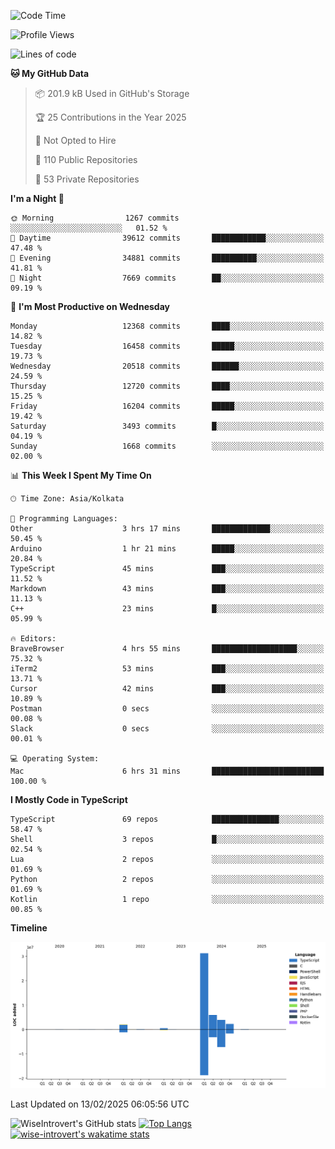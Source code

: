 <!--START_SECTION:waka-->
![Code Time](http://img.shields.io/badge/Code%20Time-2%2C202%20hrs%2049%20mins-blue)

![Profile Views](http://img.shields.io/badge/Profile%20Views-0-blue)

![Lines of code](https://img.shields.io/badge/From%20Hello%20World%20I%27ve%20Written-46.6%20million%20lines%20of%20code-blue)

**🐱 My GitHub Data** 

> 📦 201.9 kB Used in GitHub's Storage 
 > 
> 🏆 25 Contributions in the Year 2025
 > 
> 🚫 Not Opted to Hire
 > 
> 📜 110 Public Repositories 
 > 
> 🔑 53 Private Repositories 
 > 
**I'm a Night 🦉** 

```text
🌞 Morning                1267 commits        ░░░░░░░░░░░░░░░░░░░░░░░░░   01.52 % 
🌆 Daytime                39612 commits       ████████████░░░░░░░░░░░░░   47.48 % 
🌃 Evening                34881 commits       ██████████░░░░░░░░░░░░░░░   41.81 % 
🌙 Night                  7669 commits        ██░░░░░░░░░░░░░░░░░░░░░░░   09.19 % 
```
📅 **I'm Most Productive on Wednesday** 

```text
Monday                   12368 commits       ████░░░░░░░░░░░░░░░░░░░░░   14.82 % 
Tuesday                  16458 commits       █████░░░░░░░░░░░░░░░░░░░░   19.73 % 
Wednesday                20518 commits       ██████░░░░░░░░░░░░░░░░░░░   24.59 % 
Thursday                 12720 commits       ████░░░░░░░░░░░░░░░░░░░░░   15.25 % 
Friday                   16204 commits       █████░░░░░░░░░░░░░░░░░░░░   19.42 % 
Saturday                 3493 commits        █░░░░░░░░░░░░░░░░░░░░░░░░   04.19 % 
Sunday                   1668 commits        ░░░░░░░░░░░░░░░░░░░░░░░░░   02.00 % 
```


📊 **This Week I Spent My Time On** 

```text
🕑︎ Time Zone: Asia/Kolkata

💬 Programming Languages: 
Other                    3 hrs 17 mins       █████████████░░░░░░░░░░░░   50.45 % 
Arduino                  1 hr 21 mins        █████░░░░░░░░░░░░░░░░░░░░   20.84 % 
TypeScript               45 mins             ███░░░░░░░░░░░░░░░░░░░░░░   11.52 % 
Markdown                 43 mins             ███░░░░░░░░░░░░░░░░░░░░░░   11.13 % 
C++                      23 mins             █░░░░░░░░░░░░░░░░░░░░░░░░   05.99 % 

🔥 Editors: 
BraveBrowser             4 hrs 55 mins       ███████████████████░░░░░░   75.32 % 
iTerm2                   53 mins             ███░░░░░░░░░░░░░░░░░░░░░░   13.71 % 
Cursor                   42 mins             ███░░░░░░░░░░░░░░░░░░░░░░   10.89 % 
Postman                  0 secs              ░░░░░░░░░░░░░░░░░░░░░░░░░   00.08 % 
Slack                    0 secs              ░░░░░░░░░░░░░░░░░░░░░░░░░   00.01 % 

💻 Operating System: 
Mac                      6 hrs 31 mins       █████████████████████████   100.00 % 
```

**I Mostly Code in TypeScript** 

```text
TypeScript               69 repos            ███████████████░░░░░░░░░░   58.47 % 
Shell                    3 repos             █░░░░░░░░░░░░░░░░░░░░░░░░   02.54 % 
Lua                      2 repos             ░░░░░░░░░░░░░░░░░░░░░░░░░   01.69 % 
Python                   2 repos             ░░░░░░░░░░░░░░░░░░░░░░░░░   01.69 % 
Kotlin                   1 repo              ░░░░░░░░░░░░░░░░░░░░░░░░░   00.85 % 
```



**Timeline**

![Lines of Code chart](https://raw.githubusercontent.com/wise-introvert/wise-introvert/master/assets/bar_graph.png)


 Last Updated on 13/02/2025 06:05:56 UTC
<!--END_SECTION:waka-->

![WiseIntrovert's GitHub stats](https://github-readme-stats.vercel.app/api?username=wise-introvert&count_private=true&show_icons=true)
[![Top Langs](https://github-readme-stats.vercel.app/api/top-langs/?username=wise-introvert&langs_count=10)](https://github.com/anuraghazra/github-readme-stats)
[![wise-introvert's wakatime stats](https://github-readme-stats.vercel.app/api/wakatime?username=wiseintrovert)](https://github.com/anuraghazra/github-readme-stats)

